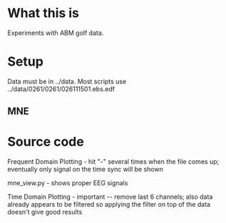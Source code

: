 # What this is

Experiments with ABM golf data.

# Setup 

Data must be in ../data.  Most scripts use ../data/0261/0261/026111501.ebs.edf

## MNE

# Source code

Frequent Domain Plotting - hit "-" several times when the file comes up; eventually only signal on the time sync will be shown

mne_view.py - shows proper EEG signals

Time Domain Plotting - important -- remove last 6 channels; also data already appears to be filtered so applying the filter on top of the data doesn't give good results